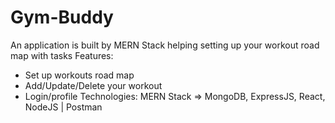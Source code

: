 # Gym-Buddy
An application is built by MERN Stack helping setting up your workout road map with tasks
Features:
+ Set up workouts road map
+ Add/Update/Delete your workout
+ Login/profile
Technologies: MERN Stack => MongoDB, ExpressJS, React, NodeJS | Postman
